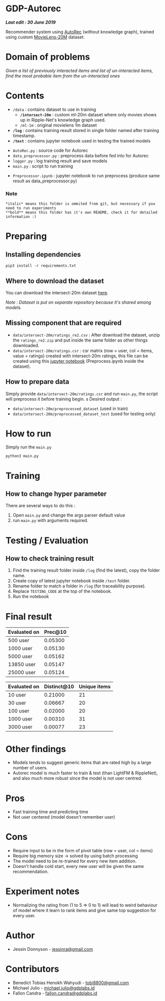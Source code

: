 # GDP-Autorec
***Last edit : 30 June 2019***

Recommender system using [AutoRec](http://users.cecs.anu.edu.au/~akmenon/papers/autorec/autorec-paper.pdf) (without knowledge graph), trained using custom [MovieLens-20M](https://grouplens.org/datasets/movielens/20m/) dataset.
<br>

# Domain of problems
*Given a list of previously interacted items and list of un-interacted items, find the most probable item from the un-interacted ones*

# Contents
- `/data` : contains dataset to use in training
    - **`/intersect-20m`** : custom ml-20m dataset where only movies shows up in Ripple-Net's knowledge graph used.    
    - `/ml-1m` : original movielens 1m dataset
- **`/log`** : contains training result stored in single folder named after training timestamp.
- **`/test`** : contains jupyter notebook used in testing the trained models
<!-- ---------------------------------------- -->
- `AutoRec.py` : source code for Autorec
- `data_preprocessor.py` : preprocess data before fed into for Autorec
- `logger.py` : log training result and save models
- `main.py` : script to run training 
<!-- ---------------------------------------- -->
- `Preprocessor.ipynb` : jupyter notebook to run preprocess (produce same result as data_preprocessor.py)

### Note
    *italic* means this folder is ommited from git, but necessary if you need to run experiments
    **bold** means this folder has it's own README, check it for detailed information :)

# Preparing 
## Installing dependencies 

    pip3 install -r requirements.txt

## Where to download the dataset
You can download the intersect-20m dataset [here](https://github.com/Jessinra/GDP-KG-Dataset). 

*Note : Dataset is put on separate repository because it's shared among models.*

## Missing component that are required 
- `data/intersect-20m/ratings_re2.csv` : After download the dataset, unzip the `ratings_re2.zip` and put inside the same folder as other things downloaded.
- `data/intersect-20m/ratings.csr` : csr matrix (row = user, col = items, value = ratings) created with intersect-20m ratings, this file can be created using this [jupyter notebook](https://github.com/Jessinra/GDP-KG-Dataset/blob/master/Preprocess.ipynb) (Preprocess.ipynb inside the dataset).

## How to prepare data

Simply provide `data/intersect-20m/ratings.csr` and run `main.py`, the script will preprocess it before training begin.
s
Desired output : 
- `data/intersect-20m/preprocessed_dataset` (used in train)
- `data/intersect-20m/preprocessed_dataset_test` (used for testing only)

# How to run
Simply run the `main.py`
~~~
python3 main.py
~~~

# Training
## How to change hyper parameter
There are several ways to do this :
1. Open `main.py` and change the args parser default value
2. run `main.py` with arguments required.

# Testing / Evaluation
## How to check training result
1. Find the training result folder inside `/log` (find the latest), copy the folder name.
2. Create copy of latest jupyter notebook inside `/test` folder.
3. Rename folder to match a folder in `/log` (for traceability purpose).
4. Replace `TESTING_CODE` at the top of the notebook.
5. Run the notebook

# Final result
| Evaluated on  |  Prec@10   |
|---------------|------------|
|    500 user   |   0.05300  |
|   1000 user   |   0.05130  |
|   5000 user   |   0.05162  |
|  13850 user   |   0.05147  |
|  25000 user   |   0.05124  |

| Evaluated on  | Distinct@10   | Unique items |
|---------------|---------------|--------------|
|     10 user   |    0.21000    |    21        |
|     30 user   |    0.06667    |    20        |
|    100 user   |    0.02000    |    20        |
|   1000 user   |    0.00310    |    31        |
|   3000 user   |    0.00077    |    23        |

# Other findings
- Models tends to suggest generic items that are rated high by a large number of users.
- Autorec model is much faster to train & test (than LightFM & RippleNet), and also much more robust since the model is not user centred.

# Pros
- Fast training time and predicting time
- Not user centered (model doesn't remember user)

# Cons
- Require input to be in the form of pivot table (row = user, col = items)
- Require big memory size -> solved by using batch processing
- The model need to be re-trained for every new item addition.
- Doesn't handle cold start, every new user will be given the same recommendation.

# Experiment notes
- Normalizing the rating from (1 to 5 => 0 to 1) will lead to weird behaviour of model where it learn to rank items and give same top suggestion for every user.

# Author
- Jessin Donnyson - jessinra@gmail.com

# Contributors
- Benedict Tobias Henokh Wahyudi - tobi8800@gmail.com
- Michael Julio - michael.julio@gdplabs.id
- Fallon Candra - fallon.candra@gdplabs.id 